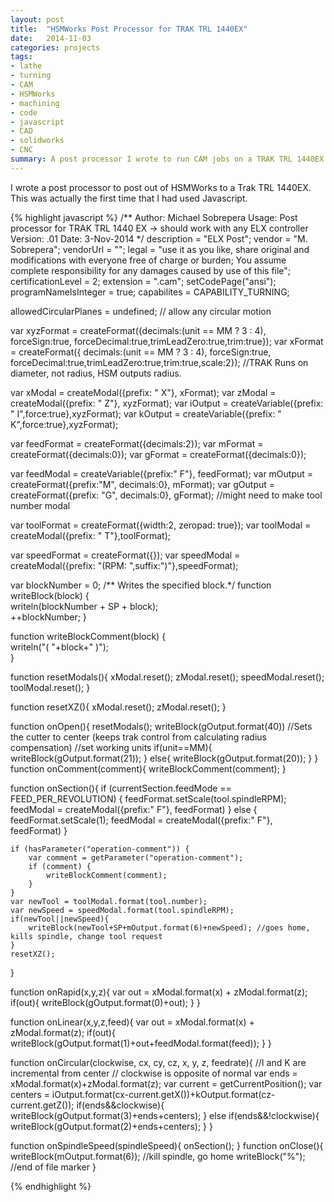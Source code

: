 ```yaml
---
layout: post
title:  "HSMWorks Post Processor for TRAK TRL 1440EX"
date:   2014-11-03
categories: projects
tags:
- lathe
- turning
- CAM
- HSMWorks
- machining
- code
- javascript
- CAD
- solidworks
- CNC
summary: A post processor I wrote to run CAM jobs on a TRAK TRL 1440EX
---
```

I wrote a post processor to post out of HSMWorks to a Trak TRL 1440EX. This was actually the first time that I had used Javascript.


{% highlight javascript %}
/**
Author: Michael Sobrepera
Usage: Post processor for TRAK TRL 1440 EX -> should work with any ELX controller
Version: .01
Date: 3-Nov-2014
*/
description = "ELX Post";
vendor = "M. Sobrepera";
vendorUrl = "";
legal = "use it as you like, share original and modifications with everyone free of charge or burden; You assume complete responsibility for any damages caused by use of this file";
certificationLevel = 2;
extension = ".cam";
setCodePage("ansi");
programNameIsInteger = true;
capabilites = CAPABILITY_TURNING;

allowedCircularPlanes = undefined; // allow any circular motion

var xyzFormat = createFormat({decimals:(unit == MM ? 3 : 4), forceSign:true, forceDecimal:true,trimLeadZero:true,trim:true});
var xFormat = createFormat({ decimals:(unit == MM ? 3 : 4), forceSign:true, forceDecimal:true,trimLeadZero:true,trim:true,scale:2}); //TRAK Runs on diameter, not radius, HSM outputs radius.

var xModal = createModal({prefix: " X"}, xFormat);
var zModal = createModal({prefix: " Z"}, xyzFormat);
var iOutput = createVariable({prefix: " I",force:true},xyzFormat);
var kOutput = createVariable({prefix: " K",force:true},xyzFormat);

var feedFormat = createFormat({decimals:2});
var mFormat = createFormat({decimals:0});
var gFormat = createFormat({decimals:0});

var feedModal = createVariable({prefix:" F"}, feedFormat);
var mOutput = createFormat({prefix:"M", decimals:0}, mFormat);
var gOutput = createFormat({prefix: "G", decimals:0}, gFormat);
//might need to make tool number modal

var toolFormat = createFormat({width:2, zeropad: true});
var toolModal = createModal({prefix: " T"},toolFormat);

var speedFormat = createFormat({});
var speedModal = createModal({prefix: "(RPM: ",suffix:")"},speedFormat);

var blockNumber = 0;
/**  Writes the specified block.*/
function writeBlock(block) {  
    writeln(blockNumber + SP + block);  
    ++blockNumber;
}


function writeBlockComment(block) {  
    writeln("( "+block+" )");  
}

function resetModals(){
    xModal.reset();
    zModal.reset();
    speedModal.reset();
    toolModal.reset();
}

function resetXZ(){
    xModal.reset();
    zModal.reset();
}

function onOpen(){
    resetModals();
    writeBlock(gOutput.format(40)) //Sets the cutter to center (keeps trak control from calculating radius compensation)
    //set working units
    if(unit==MM){
        writeBlock(gOutput.format(21));
    }
    else{
        writeBlock(gOutput.format(20));
    }
}
function onComment(comment){
    writeBlockComment(comment);
}

function onSection(){
    if (currentSection.feedMode == FEED_PER_REVOLUTION) {
        feedFormat.setScale(tool.spindleRPM);
        feedModal = createModal({prefix:" F"}, feedFormat)
    } else {
        feedFormat.setScale(1);
        feedModal = createModal({prefix:" F"}, feedFormat)
    }

    if (hasParameter("operation-comment")) {
        var comment = getParameter("operation-comment");
        if (comment) {
            writeBlockComment(comment);
        }
    }
    var newTool = toolModal.format(tool.number);
    var newSpeed = speedModal.format(tool.spindleRPM);
    if(newTool||newSpeed){
        writeBlock(newTool+SP+mOutput.format(6)+newSpeed); //goes home, kills spindle, change tool request
    }
    resetXZ();
}


function onRapid(x,y,z){
    var out = xModal.format(x) + zModal.format(z);
    if(out){
        writeBlock(gOutput.format(0)+out);
    }
}

function onLinear(x,y,z,feed){
    var out = xModal.format(x) + zModal.format(z);
    if(out){
        writeBlock(gOutput.format(1)+out+feedModal.format(feed));
    }
}

function onCircular(clockwise, cx, cy, cz, x, y, z, feedrate){
    //I and K are incremental from center
    // clockwise is opposite of normal
    var ends = xModal.format(x)+zModal.format(z);
    var current = getCurrentPosition();
    var centers = iOutput.format(cx-current.getX())+kOutput.format(cz-current.getZ());
    if(ends&&clockwise){
        writeBlock(gOutput.format(3)+ends+centers);
    }
    else if(ends&&!clockwise){
        writeBlock(gOutput.format(2)+ends+centers);
    }
}

function onSpindleSpeed(spindleSpeed){
    onSection();
}
function onClose(){
    writeBlock(mOutput.format(6)); //kill spindle, go home
    writeBlock("%"); //end of file marker
}

{% endhighlight %}
